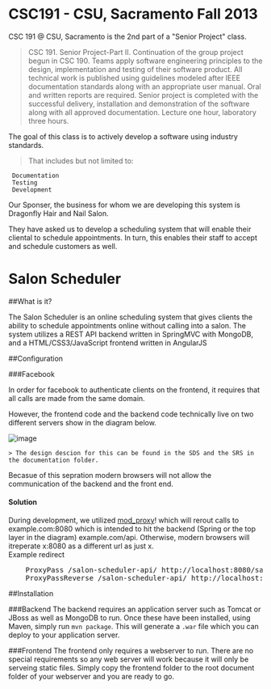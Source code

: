 CSC191 - CSU, Sacramento Fall 2013
===================================

CSC 191 @ CSU, Sacramento is the 2nd part of a "Senior Project" class.

> CSC 191. Senior Project-Part II. Continuation of the group project begun in CSC 190. Teams apply software engineering principles to the design, implementation and testing of their software product. All technical work is published using guidelines modeled after IEEE documentation standards along with an appropriate user manual. Oral and written reports are required. Senior project is completed with the successful delivery, installation and demonstration of the software along with all approved documentation. Lecture one hour, laboratory three hours.

The goal of this class is to actively develop a software using industry standards.

> That includes but not limited to:

     Documentation
     Testing
     Development
     
     
Our Sponser, the business for whom we are developing this system is Dragonfly Hair and Nail Salon.

They have asked us to develop a scheduling system that will enable their cliental to schedule appointments. In turn, this enables their staff to accept and schedule customers as well.


Salon Scheduler
================

##What is it?

The Salon Scheduler is an online scheduling system that gives clients the ability to schedule appointments online without calling into a salon. The system utilizes a REST API backend written in SpringMVC with MongoDB, and a HTML/CSS3/JavaScript frontend written in AngularJS

##Configuration

###Facebook

In order for facebook to authenticate clients on the frontend, it requires that all calls are made from the same domain.

However, the frontend code and the backend code technically live on two different servers show in the diagram below.

![image](http://i.imgur.com/bSpVXSn.png)

    > The design descion for this can be found in the SDS and the SRS in the documentation folder.

Becasue of this sepration modern browsers will not allow the communication of the backend and the front end. 

#### Solution
During development, we utilized [mod_proxy](http://httpd.apache.org/docs/2.2/mod/mod_proxy.html)! which will rerout calls to example.com:8080 which is intended to hit the backend (Spring or the top layer in the diagram) example.com/api. Otherwise, modern browsers will itreperate x:8080 as a different url as just x.  
Example redirect

<pre>
    ProxyPass /salon-scheduler-api/ http://localhost:8080/salon-scheduler-api/
    ProxyPassReverse /salon-scheduler-api/ http://localhost:8080/salon-scheduler-api/
</pre>

##Installation

###Backend
The backend requires an application server such as Tomcat or JBoss as well as MongoDB to run. Once these have been installed, using Maven, simply run `mvn package`. This will generate a `.war` file which you can deploy to your application server.

###Frontend
The frontend only requires a webserver to run. There are no special requirements so any web server will work because it will only be serveing static files. Simply copy the frontend folder to the root document folder of your webserver and you are ready to go.



